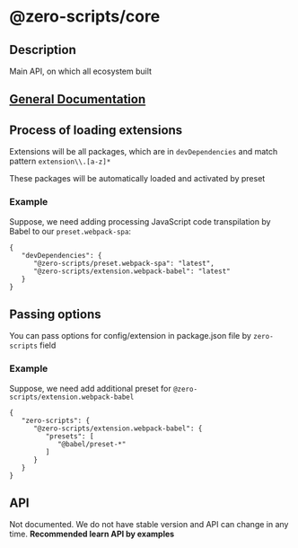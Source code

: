 # @zero-scripts/core

## Description

Main API, on which all ecosystem built

## [General Documentation](https://github.com/zero-scripts/zero-scripts#description)

## Process of loading extensions

Extensions will be all packages, which are in `devDependencies` and match pattern `extension\\.[a-z]*`

These packages will be automatically loaded and activated by preset

### Example

Suppose, we need adding processing JavaScript code transpilation by Babel to our `preset.webpack-spa`:

```
{
   "devDependencies": {
      "@zero-scripts/preset.webpack-spa": "latest",
      "@zero-scripts/extension.webpack-babel": "latest"
   }
}
```

## Passing options

You can pass options for config/extension in package.json file by `zero-scripts` field

### Example

Suppose, we need add additional preset for `@zero-scripts/extension.webpack-babel`

```
{
   "zero-scripts": {
      "@zero-scripts/extension.webpack-babel": {
         "presets": [
            "@babel/preset-*"
         ]
      }
   }
}
```

## API

Not documented. We do not have stable version and API can change in any time. **Recommended learn API by examples**
